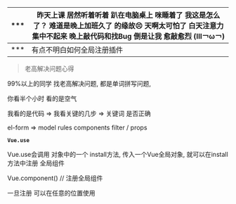 | ***  | 昨天上课 居然听着听着 趴在电脑桌上 咪睡着了 我这是怎么了？ 难道是晚上加班久了 的缘故😣 天啊太可怕了 白天注意力集中不起来 晚上敲代码和找Bug 倒是让我 愈敲愈烈 (lll￢ω￢) |
| ---- | ------------------------------------------------------------ |
| ***  | 有点不明白如何全局注册插件                                   |

> 老高解决问题心得

99%以上的同学 找老高解决问题, 都是单词拼写问题, 

你看半个小时 看的是空气 

我看的是代码  =>  我看关键的几步 =>  关键词 是否正确

el-form =>  model   rules components  filter  / props



**`Vue.use`**  

Vue.use会调用 对象中的一个 install方法,  传入一个Vue全局对象, 就可以在install方法中注册 全局组件



Vue.component()   // 注册全局组件  

一旦注册 可以在任意的位置使用  
